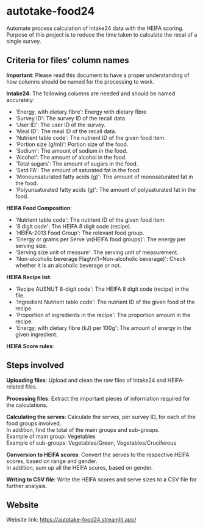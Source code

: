 # autotake-food24

Automate process calculation of Intake24 data with the HEIFA scoring. \
Purpose of this project is to reduce the time taken to calculate the recal
of a single survey.

## Criteria for files' column names

**Important**: Please read this document to have a proper understanding of how columns should be named for the processing to work.

**Intake24**: The following columns are needed and should be named accurately:
- 'Energy, with dietary fibre': Energy with dietary fibre
- 'Survey ID': The survey ID of the recall data.
- 'User ID': The user ID of the survey.
- 'Meal ID': The meal ID of the recall data.
- 'Nutrient table code': The nutrient ID of the given food item.
- 'Portion size (g/ml)': Portion size of the food.
- 'Sodium': The amount of sodium in the food.
- 'Alcohol': The amount of alcohol in the food.
- 'Total sugars': The amount of sugars in the food.
- 'Satd FA': The amount of saturated fat in the food.
- 'Monounsaturated fatty acids (g)': The amount of monosaturated fat in the food.
- 'Polyunsaturated fatty acids (g)': The amount of polysaturated fat in the food.

**HEIFA Food Composition**:
- 'Nutrient table code': The nutrient ID of the given food item. 
- '8 digit code': The HEIFA 8 digit code (recipe).
- 'HEIFA-2013 Food Group': The relevant food group.
- 'Energy or grams per Serve \n(HEIFA food groups)': The energy per serving size.
- 'Serving size unit of measure': The serving unit of measurement.
- 'Non-alcoholic beverage Flag\n(1=Non-alcoholic beverage)': Check whether it is an alcoholic beverage or not.

**HEIFA Recipe list**:
- 'Recipe AUSNUT 8-digit code': The HEIFA 8 digit code (recipe) in the file.
- 'Ingredient Nutrient table code': The nutrient ID of the given food of the recipe.
- 'Proportion of ingredients in the recipe': The proportion amount in the recipe.
- 'Energy, with dietary fibre (kJ) per 100g': The amount of energy in the given ingredient.

**HEIFA Score rules**:

## Steps involved

**Uploading files**: Upload and clean the raw files of Intake24 and HEIFA-related files.

**Processing files**: Extract the important pieces of information required for the calculations.

**Calculating the serves**: Calculate the serves, per survey ID, for each of the food groups involved. \
In addition, find the total of the main groups and sub-groups. \
Example of main group: Vegetables \
Example of sub-groups: Vegetables/Green, Vegetables/Cruciferous

**Conversion to HEIFA scores**: Convert the serves to the respective HEIFA scores, based on range and gender. \
In addition, sum up all the HEIFA scores, based on gender.

**Writing to CSV file**: Write the HEIFA scores and serve sizes to a CSV file for further analysis.

## Website

Website link: https://autotake-food24.streamlit.app/
